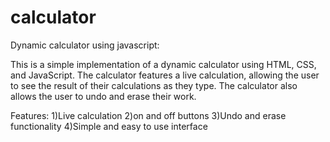 # calculator
Dynamic calculator using javascript:

This is a simple implementation of a dynamic calculator using HTML, CSS, and JavaScript. The calculator features a live calculation, allowing the user to see the result of their calculations as they type. The calculator also allows the user to undo and erase their work.

Features:
1)Live calculation
 2)on and off buttons
 3)Undo and erase functionality
 4)Simple and easy to use interface
